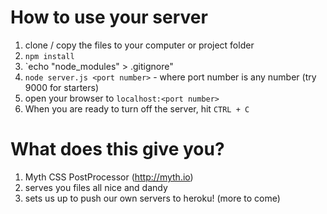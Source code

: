 # How to use your server
1. clone / copy the files to your computer or project folder
2. `npm install`
3. `echo "node_modules" > .gitignore"
4. `node server.js <port number>` - where port number is any number (try 9000 for starters)
5. open your browser to `localhost:<port number>`
5. When you are ready to turn off the server, hit `CTRL + C`

# What does this give you?
1. Myth CSS PostProcessor (http://myth.io)
2. serves you files all nice and dandy
3. sets us up to push our own servers to heroku! (more to come)
